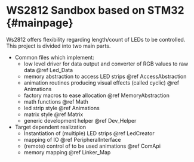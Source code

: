 WS2812 Sandbox based on STM32                         {#mainpage}
============

Ws2812 offers flexibility regarding length/count of LEDs to be controlled.
This project is divided into two main parts.  
- Common files which implement:
  - low level driver for data output and converter of RGB values to raw data @ref Led_Data
  - memory abstraction to access LED strips @ref AccessAbstraction
  - animation routines producing visual effects (called cyclic) @ref Animations
  - factory macros to ease allocation @ref MemoryAbstraction
  - math functions @ref Math
  - led strip style @ref Animations
  - matrix style @ref Matrix
  - generic development helper @ref Dev_Helper
- Target dependent realization
  - Instantiation of (multiple) LED strips @ref LedCreator
  - mapping of IO @ref PeripheralInterface
  - (remote) control of to be used animations @ref ComApi
  - memory mapping @ref Linker_Map